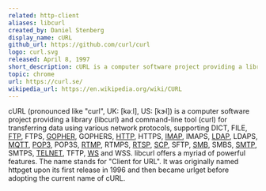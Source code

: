 ```yaml
---
related: http-client
aliases: libcurl
created_by: Daniel Stenberg
display_name: cURL
github_url: https://github.com/curl/curl
logo: curl.svg
released: April 8, 1997
short_description: cURL is a computer software project providing a library and command-line tool for transferring data. The name stands for "Client for URL".
topic: chrome
url: https://curl.se/
wikipedia_url: https://en.wikipedia.org/wiki/CURL
---
```


cURL (pronounced like "curl", UK: [kəːl], US: [kɝl]) is a computer software project providing a library (libcurl) and command-line tool (curl) for transferring data using various network protocols, supporting DICT, FILE, [FTP](https://github.com/topics/ftp), FTPS, [GOPHER](https://github.com/topics/gopher), GOPHERS, [HTTP](https://github.com/topics/http), HTTPS, [IMAP](https://github.com/topics/imap), IMAPS, [LDAP](https://github.com/topics/ldap), LDAPS, [MQTT](https://github.com/topics/mqtt), [POP3](https://github.com/topics/pop3), POP3S, [RTMP](https://github.com/topics/rtmp), RTMPS, [RTSP](https://github.com/topics/rtsp), [SCP](https://github.com/topics/scp), SFTP, [SMB](https://github.com/topics/smb), SMBS, [SMTP](https://github.com/topics/smpt), SMTPS, [TELNET](https://github.com/topics/telnet), TFTP, [WS](https://github.com/topics/websocket) and WSS. libcurl offers a myriad of powerful features. The name stands for "Client for URL".  It was originally named httpget upon its first release in 1996 and then became urlget before adopting the current name of cURL.
 